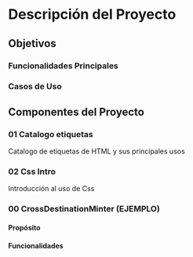 # Descripción del Proyecto

## Objetivos

### Funcionalidades Principales

### Casos de Uso

## Componentes del Proyecto

### 01 Catalogo etiquetas

Catalogo de etiquetas de HTML y sus principales usos

### 02 Css Intro

Introducción al uso de Css

### 00 CrossDestinationMinter (EJEMPLO)

#### Propósito

#### Funcionalidades
